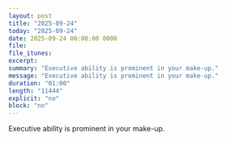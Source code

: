```yaml
---
layout: post
title: "2025-09-24"
today: "2025-09-24"
date: 2025-09-24 00:00:00 0000
file:
file_itunes:
excerpt:
summary: "Executive ability is prominent in your make-up."
message: "Executive ability is prominent in your make-up."
duration: "01:00"
length: "11444"
explicit: "no"
block: "no"
---
```

Executive ability is prominent in your make-up.

